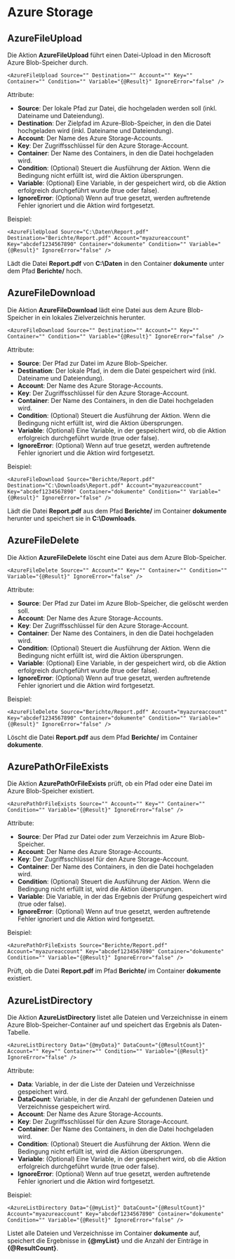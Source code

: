 # Azure Storage
AzureFileUpload
---------------

Die Aktion **AzureFileUpload** führt einen Datei-Upload in den Microsoft Azure Blob-Speicher durch.

```text-x-trilium-auto
<AzureFileUpload Source="" Destination="" Account="" Key="" Container="" Condition="" Variable="{@Result}" IgnoreError="false" />
```

Attribute:

*   **Source**: Der lokale Pfad zur Datei, die hochgeladen werden soll (inkl. Dateiname und Dateiendung).
*   **Destination**: Der Zielpfad im Azure-Blob-Speicher, in den die Datei hochgeladen wird (inkl. Dateiname und Dateiendung).
*   **Account**: Der Name des Azure Storage-Accounts.
*   **Key**: Der Zugriffsschlüssel für den Azure Storage-Account.
*   **Container**: Der Name des Containers, in den die Datei hochgeladen wird.
*   **Condition**: (Optional) Steuert die Ausführung der Aktion. Wenn die Bedingung nicht erfüllt ist, wird die Aktion übersprungen.
*   **Variable**: (Optional) Eine Variable, in der gespeichert wird, ob die Aktion erfolgreich durchgeführt wurde (true oder false).
*   **IgnoreError**: (Optional) Wenn auf true gesetzt, werden auftretende Fehler ignoriert und die Aktion wird fortgesetzt.

Beispiel:

```text-x-trilium-auto
<AzureFileUpload Source="C:\Daten\Report.pdf" Destination="Berichte/Report.pdf" Account="myazureaccount" Key="abcdef1234567890" Container="dokumente" Condition="" Variable="{@Result}" IgnoreError="false" />
```

Lädt die Datei **Report.pdf** von **C:\\Daten** in den Container **dokumente** unter dem Pfad **Berichte/** hoch.

AzureFileDownload
-----------------

Die Aktion **AzureFileDownload** lädt eine Datei aus dem Azure Blob-Speicher in ein lokales Zielverzeichnis herunter.

```text-x-trilium-auto
<AzureFileDownload Source="" Destination="" Account="" Key="" Container="" Condition="" Variable="{@Result}" IgnoreError="false" />
```

Attribute:

*   **Source**: Der Pfad zur Datei im Azure Blob-Speicher.
*   **Destination**: Der lokale Pfad, in dem die Datei gespeichert wird (inkl. Dateiname und Dateiendung).
*   **Account**: Der Name des Azure Storage-Accounts.
*   **Key**: Der Zugriffsschlüssel für den Azure Storage-Account.
*   **Container**: Der Name des Containers, in den die Datei hochgeladen wird.
*   **Condition**: (Optional) Steuert die Ausführung der Aktion. Wenn die Bedingung nicht erfüllt ist, wird die Aktion übersprungen.
*   **Variable**: (Optional) Eine Variable, in der gespeichert wird, ob die Aktion erfolgreich durchgeführt wurde (true oder false).
*   **IgnoreError**: (Optional) Wenn auf true gesetzt, werden auftretende Fehler ignoriert und die Aktion wird fortgesetzt.

Beispiel:

```text-x-trilium-auto
<AzureFileDownload Source="Berichte/Report.pdf" Destination="C:\Downloads\Report.pdf" Account="myazureaccount" Key="abcdef1234567890" Container="dokumente" Condition="" Variable="{@Result}" IgnoreError="false" />
```

Lädt die Datei **Report.pdf** aus dem Pfad **Berichte/** im Container **dokumente** herunter und speichert sie in **C:\\Downloads**.

AzureFileDelete
---------------

Die Aktion **AzureFileDelete** löscht eine Datei aus dem Azure Blob-Speicher.

```text-x-trilium-auto
<AzureFileDelete Source="" Account="" Key="" Container="" Condition="" Variable="{@Result}" IgnoreError="false" />
```

Attribute:

*   **Source**: Der Pfad zur Datei im Azure Blob-Speicher, die gelöscht werden soll.
*   **Account**: Der Name des Azure Storage-Accounts.
*   **Key**: Der Zugriffsschlüssel für den Azure Storage-Account.
*   **Container**: Der Name des Containers, in den die Datei hochgeladen wird.
*   **Condition**: (Optional) Steuert die Ausführung der Aktion. Wenn die Bedingung nicht erfüllt ist, wird die Aktion übersprungen.
*   **Variable**: (Optional) Eine Variable, in der gespeichert wird, ob die Aktion erfolgreich durchgeführt wurde (true oder false).
*   **IgnoreError**: (Optional) Wenn auf true gesetzt, werden auftretende Fehler ignoriert und die Aktion wird fortgesetzt.

Beispiel:

```text-x-trilium-auto
<AzureFileDelete Source="Berichte/Report.pdf" Account="myazureaccount" Key="abcdef1234567890" Container="dokumente" Condition="" Variable="{@Result}" IgnoreError="false" />
```

Löscht die Datei **Report.pdf** aus dem Pfad **Berichte/** im Container **dokumente**.

AzurePathOrFileExists
---------------------

Die Aktion **AzurePathOrFileExists** prüft, ob ein Pfad oder eine Datei im Azure Blob-Speicher existiert.

```text-x-trilium-auto
<AzurePathOrFileExists Source="" Account="" Key="" Container="" Condition="" Variable="{@Result}" IgnoreError="false" />
```

Attribute:

*   **Source**: Der Pfad zur Datei oder zum Verzeichnis im Azure Blob-Speicher.
*   **Account**: Der Name des Azure Storage-Accounts.
*   **Key**: Der Zugriffsschlüssel für den Azure Storage-Account.
*   **Container**: Der Name des Containers, in den die Datei hochgeladen wird.
*   **Condition**: (Optional) Steuert die Ausführung der Aktion. Wenn die Bedingung nicht erfüllt ist, wird die Aktion übersprungen.
*   **Variable**: Die Variable, in der das Ergebnis der Prüfung gespeichert wird (true oder false).
*   **IgnoreError**: (Optional) Wenn auf true gesetzt, werden auftretende Fehler ignoriert und die Aktion wird fortgesetzt.

Beispiel:

```text-x-trilium-auto
<AzurePathOrFileExists Source="Berichte/Report.pdf" Account="myazureaccount" Key="abcdef1234567890" Container="dokumente" Condition="" Variable="{@Result}" IgnoreError="false" />
```

Prüft, ob die Datei **Report.pdf** im Pfad **Berichte/** im Container **dokumente** existiert.

AzureListDirectory
------------------

Die Aktion **AzureListDirectory** listet alle Dateien und Verzeichnisse in einem Azure Blob-Speicher-Container auf und speichert das Ergebnis als Daten-Tabelle.

```text-x-trilium-auto
<AzureListDirectory Data="{@myData}" DataCount="{@ResultCount}" Account="" Key="" Container="" Condition="" Variable="{@Result}" IgnoreError="false" />
```

Attribute:

*   **Data**: Variable, in der die Liste der Dateien und Verzeichnisse gespeichert wird.
*   **DataCount**: Variable, in der die Anzahl der gefundenen Dateien und Verzeichnisse gespeichert wird.
*   **Account**: Der Name des Azure Storage-Accounts.
*   **Key**: Der Zugriffsschlüssel für den Azure Storage-Account.
*   **Container**: Der Name des Containers, in den die Datei hochgeladen wird.
*   **Condition**: (Optional) Steuert die Ausführung der Aktion. Wenn die Bedingung nicht erfüllt ist, wird die Aktion übersprungen.
*   **Variable**: (Optional) Eine Variable, in der gespeichert wird, ob die Aktion erfolgreich durchgeführt wurde (true oder false).
*   **IgnoreError**: (Optional) Wenn auf true gesetzt, werden auftretende Fehler ignoriert und die Aktion wird fortgesetzt.

Beispiel:

```text-x-trilium-auto
<AzureListDirectory Data="{@myList}" DataCount="{@ResultCount}" Account="myazureaccount" Key="abcdef1234567890" Container="dokumente" Condition="" Variable="{@Result}" IgnoreError="false" />
```

Listet alle Dateien und Verzeichnisse im Container **dokumente** auf, speichert die Ergebnisse in **{@myList}** und die Anzahl der Einträge in **{@ResultCount}**.